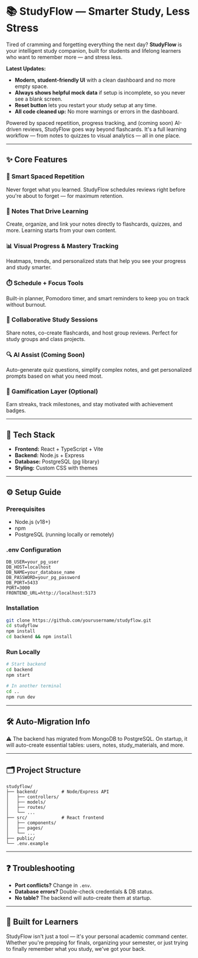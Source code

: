 # 📚 StudyFlow — Smarter Study, Less Stress

Tired of cramming and forgetting everything the next day?
**StudyFlow** is your intelligent study companion, built for students and lifelong learners who want to remember more — and stress less.

**Latest Updates:**
- **Modern, student-friendly UI** with a clean dashboard and no more empty space.
- **Always shows helpful mock data** if setup is incomplete, so you never see a blank screen.
- **Reset button** lets you restart your study setup at any time.
- **All code cleaned up:** No more warnings or errors in the dashboard.

Powered by spaced repetition, progress tracking, and (coming soon) AI-driven reviews, StudyFlow goes way beyond flashcards. It's a full learning workflow — from notes to quizzes to visual analytics — all in one place.

---

## ✨ Core Features

### 🧠 Smart Spaced Repetition
Never forget what you learned. StudyFlow schedules reviews right before you're about to forget — for maximum retention.

### 📝 Notes That Drive Learning
Create, organize, and link your notes directly to flashcards, quizzes, and more. Learning starts from your own content.

### 📊 Visual Progress & Mastery Tracking
Heatmaps, trends, and personalized stats that help you see your progress and study smarter.

### ⏱️ Schedule + Focus Tools
Built-in planner, Pomodoro timer, and smart reminders to keep you on track without burnout.

### 🤝 Collaborative Study Sessions
Share notes, co-create flashcards, and host group reviews. Perfect for study groups and class projects.

### 🔍 AI Assist (Coming Soon)
Auto-generate quiz questions, simplify complex notes, and get personalized prompts based on what you need most.

### 🧩 Gamification Layer (Optional)
Earn streaks, track milestones, and stay motivated with achievement badges.

---

## 🚀 Tech Stack
- **Frontend:** React + TypeScript + Vite
- **Backend:** Node.js + Express
- **Database:** PostgreSQL (pg library)
- **Styling:** Custom CSS with themes

---

## ⚙️ Setup Guide

### Prerequisites
- Node.js (v18+)
- npm
- PostgreSQL (running locally or remotely)

### .env Configuration
```
DB_USER=your_pg_user
DB_HOST=localhost
DB_NAME=your_database_name
DB_PASSWORD=your_pg_password
DB_PORT=5433
PORT=3000
FRONTEND_URL=http://localhost:5173
```

### Installation
```bash
git clone https://github.com/yourusername/studyflow.git
cd studyflow
npm install
cd backend && npm install
```

### Run Locally
```bash
# Start backend
cd backend
npm start

# In another terminal
cd ..
npm run dev
```

---

## 🛠 Auto-Migration Info
⚠️ The backend has migrated from MongoDB to PostgreSQL.
On startup, it will auto-create essential tables: users, notes, study_materials, and more.

---

## 🗂 Project Structure
```
studyflow/
├── backend/         # Node/Express API
│   ├── controllers/
│   ├── models/
│   ├── routes/
│   └── ...
├── src/             # React frontend
│   ├── components/
│   ├── pages/
│   └── ...
├── public/
└── .env.example
```

---

## ❓ Troubleshooting
- **Port conflicts?** Change in `.env`.
- **Database errors?** Double-check credentials & DB status.
- **No table?** The backend will auto-create them at startup.

---

## 🧠 Built for Learners
StudyFlow isn't just a tool — it's your personal academic command center. Whether you're prepping for finals, organizing your semester, or just trying to finally remember what you study, we've got your back.
